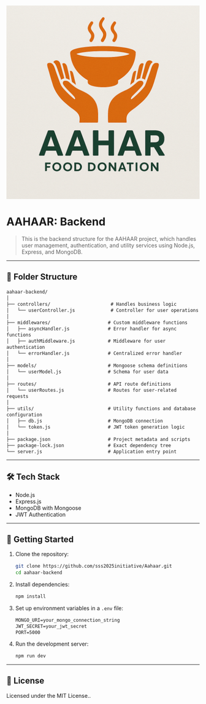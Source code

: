 
![LOGO](logo.png)

# AAHAAR: Backend

> This is the backend structure for the AAHAAR project, which handles user management, authentication, and utility services using Node.js, Express, and MongoDB.

---

## 📁 Folder Structure

```
aahaar-backend/
│
├── controllers/                      # Handles business logic
│   └── userController.js             # Controller for user operations
│
├── middlewares/                     # Custom middleware functions
│   ├── asyncHandler.js              # Error handler for async functions
│   ├── authMiddleware.js            # Middleware for user authentication
│   └── errorHandler.js              # Centralized error handler
│
├── models/                          # Mongoose schema definitions
│   └── userModel.js                 # Schema for user data
│
├── routes/                          # API route definitions
│   └── userRoutes.js                # Routes for user-related requests
│
├── utils/                           # Utility functions and database configuration
│   ├── db.js                        # MongoDB connection
│   └── token.js                     # JWT token generation logic
│
├── package.json                     # Project metadata and scripts
├── package-lock.json                # Exact dependency tree
└── server.js                        # Application entry point
```

---

## 🛠 Tech Stack

- Node.js
- Express.js
- MongoDB with Mongoose
- JWT Authentication

---

## 🚀 Getting Started

1. Clone the repository:
   ```bash
   git clone https://github.com/sss2025initiative/Aahaar.git 
   cd aahaar-backend
   ```

2. Install dependencies:
   ```bash
   npm install
   ```

3. Set up environment variables in a `.env` file:
   ```
   MONGO_URI=your_mongo_connection_string
   JWT_SECRET=your_jwt_secret
   PORT=5000
   ```

4. Run the development server:
   ```bash
   npm run dev
   ```

---

## 📄 License

Licensed under the MIT License..
